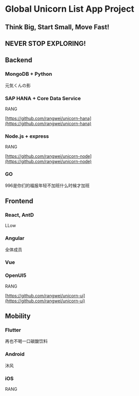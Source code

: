 # Global Unicorn List App Project

## Think Big, Start Small, Move Fast!
## NEVER STOP EXPLORING!

## Backend

### MongoDB + Python 

元気くんの影

### SAP HANA + Core Data Service

RANG 

[https://github.com/rangwei/unicorn-hana](https://github.com/rangwei/unicorn-hana)

### Node.js + express

RANG 

[https://github.com/rangwei/unicorn-node](https://github.com/rangwei/unicorn-node)

### GO

996是你们的福报年轻不加班什么时候才加班

## Frontend

### React, AntD

LLow

### Angular

全体成员

### Vue

### OpenUI5

RANG 

[https://github.com/rangwei/unicorn-ui](https://github.com/rangwei/unicorn-ui)

## Mobility

### Flutter

再也不喝一口碳酸饮料

### Android

沐风

### iOS

RANG

